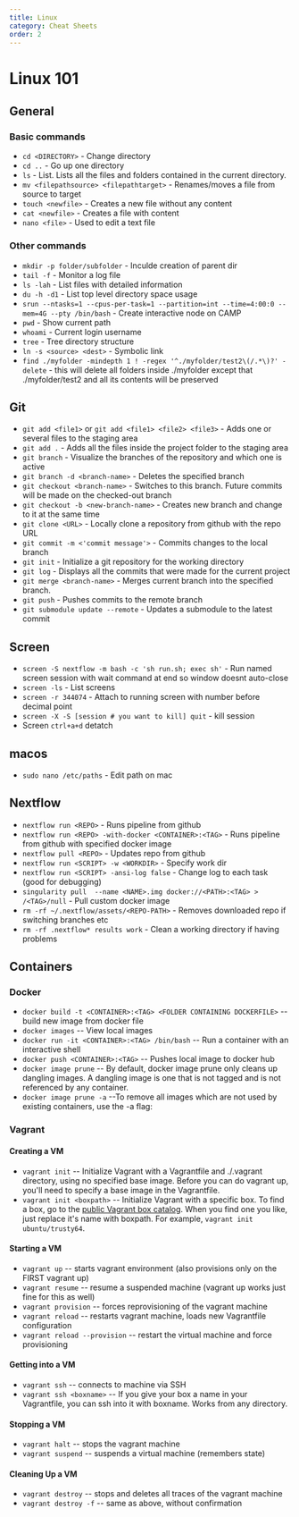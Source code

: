 ```yaml
---
title: Linux
category: Cheat Sheets
order: 2
---
```


# Linux 101

## General

### Basic commands
- `cd <DIRECTORY>` - Change directory
- `cd ..` - Go up one directory
- `ls` - List. Lists all the files and folders contained in the current directory.
- `mv <filepathsource> <filepathtarget>` - Renames/moves a file from source to target
- `touch <newfile>` - Creates a new file without any content
- `cat <newfile>` - Creates a file with content
- `nano <file>` - Used to edit a text file


### Other commands
- `mkdir -p folder/subfolder` - Inculde creation of parent dir
- `tail -f` - Monitor a log file
- `ls -lah` - List files with detailed information
- `du -h -d1` - List top level directory space usage
- `srun --ntasks=1 --cpus-per-task=1 --partition=int --time=4:00:0 --mem=4G --pty /bin/bash` - Create interactive node on CAMP
- `pwd` - Show current path
- `whoami` - Current login username
- `tree` - Tree directory structure
- `ln -s <source> <dest>` - Symbolic link
- `find ./myfolder -mindepth 1 ! -regex '^./myfolder/test2\(/.*\)?' -delete` - this will delete all folders inside ./myfolder except that ./myfolder/test2 and all its contents will be preserved

## Git
- `git add <file1>` or `git add <file1> <file2> <file3>` - Adds one or several files to the staging area
- `git add .` - Adds all the files inside the project folder to the staging area
- `git branch` - Visualize the branches of the repository and which one is active
- `git branch -d <branch-name>` - Deletes the specified branch
- `git checkout <branch-name>` - Switches to this branch. Future commits will be made on the checked-out branch
- `git checkout -b <new-branch-name>` - Creates new branch and change to it at the same time
- `git clone <URL>` - Locally clone a repository from github with the repo URL
- `git commit -m <'commit message'>` - Commits changes to the local branch
- `git init` - Initialize a git repository for the working directory
- `git log` - Displays all the commits that were made for the current project
- `git merge <branch-name>` - Merges current branch into the specified branch.
- `git push` - Pushes commits to the remote branch
- `git submodule update --remote` - Updates a submodule to the latest commit


## Screen
- `screen -S nextflow -m bash -c 'sh run.sh; exec sh'` - Run named screen session with wait command at end so window doesnt auto-close
- `screen -ls` - List screens
- `screen -r 344074` - Attach to running screen with number before decimal point
- `screen -X -S [session # you want to kill] quit` - kill session
- Screen `ctrl+a+d` detatch

## macos
- `sudo nano /etc/paths` - Edit path on mac 

## Nextflow
- `nextflow run <REPO>` - Runs pipeline from github
- `nextflow run <REPO> -with-docker <CONTAINER>:<TAG>` - Runs pipeline from github with specified docker image
- `nextflow pull <REPO>` - Updates repo from github
- `nextflow run <SCRIPT> -w <WORKDIR>` - Specify work dir
- `nextflow run <SCRIPT> -ansi-log false` - Change log to each task (good for debugging)
- `singularity pull  --name <NAME>.img docker://<PATH>:<TAG> > /<TAG>/null` - Pull custom docker image
- `rm -rf ~/.nextflow/assets/<REPO-PATH>` - Removes downloaded repo if switching branches etc
- `rm -rf .nextflow* results work` - Clean a working directory if having problems

## Containers
### Docker
- `docker build -t <CONTAINER>:<TAG> <FOLDER CONTAINING DOCKERFILE>` -- build new image from docker file
- `docker images` -- View local images
- `docker run -it <CONTAINER>:<TAG> /bin/bash` -- Run a container with an interactive shell
- `docker push <CONTAINER>:<TAG>` -- Pushes local image to docker hub
- `docker image prune` -- By default, docker image prune only cleans up dangling images. A dangling image is one that is not tagged and is not referenced by any container.
- `docker image prune -a` --To remove all images which are not used by existing containers, use the -a flag:

### Vagrant
#### Creating a VM
- `vagrant init`           -- Initialize Vagrant with a Vagrantfile and ./.vagrant directory, using no specified base image. Before you can do vagrant up, you'll need to specify a base image in the Vagrantfile.
- `vagrant init <boxpath>` -- Initialize Vagrant with a specific box. To find a box, go to the [public Vagrant box catalog](https://app.vagrantup.com/boxes/search). When you find one you like, just replace it's name with boxpath. For example, `vagrant init ubuntu/trusty64`.

#### Starting a VM
- `vagrant up`                  -- starts vagrant environment (also provisions only on the FIRST vagrant up)
- `vagrant resume`              -- resume a suspended machine (vagrant up works just fine for this as well)
- `vagrant provision`           -- forces reprovisioning of the vagrant machine
- `vagrant reload`              -- restarts vagrant machine, loads new Vagrantfile configuration
- `vagrant reload --provision`  -- restart the virtual machine and force provisioning

#### Getting into a VM
- `vagrant ssh`           -- connects to machine via SSH
- `vagrant ssh <boxname>` -- If you give your box a name in your Vagrantfile, you can ssh into it with boxname. Works from any directory.

#### Stopping a VM
- `vagrant halt`        -- stops the vagrant machine
- `vagrant suspend`     -- suspends a virtual machine (remembers state)

#### Cleaning Up a VM
- `vagrant destroy`     -- stops and deletes all traces of the vagrant machine
- `vagrant destroy -f`   -- same as above, without confirmation

